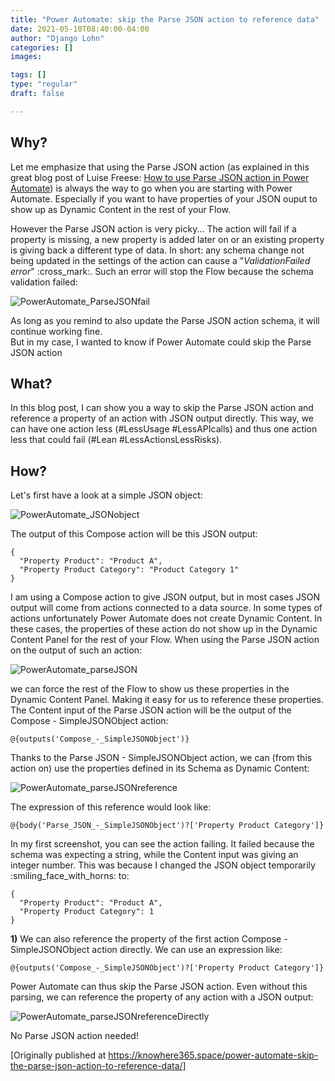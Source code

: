 ```yaml
---
title: "Power Automate: skip the Parse JSON action to reference data"
date: 2021-05-10T08:40:00-04:00
author: "Django Lohn"
categories: []
images:

tags: []
type: "regular"
draft: false

---
```


## Why?

Let me emphasize that using the Parse JSON action (as explained in this
great blog post of Luise Freese: [How to use Parse JSON action in Power
Automate](https://techcommunity.microsoft.com/t5/microsoft-365-pnp-blog/how-to-use-parse-json-action-in-power-automate/ba-p/2121861?WT))
is always the way to go when you are starting with Power Automate.
Especially if you want to have properties of your JSON ouput to show up
as Dynamic Content in the rest of your Flow.


However the Parse JSON action is very picky\... The action will fail if
a property is missing, a new property is added later on or an existing
property is giving back a different type of data. In short: any schema
change not being updated in the settings of the action can cause a
 \"*ValidationFailed error*\" :cross_mark:. Such an error
will stop the Flow because the schema validation failed:

![PowerAutomate_ParseJSONfail](https://techcommunity.microsoft.com/t5/image/serverpage/image-id/279338i323A98A1BF42BFF5/image-size/large?v=v2&px=999 "PowerAutomate_ParseJSONfail")


As long as you remind to also update the Parse JSON action schema, it
will continue working fine.\
But in my case, I wanted to know if Power Automate could skip the Parse
JSON action

## What? 


In this blog post, I can show you a way to skip the Parse JSON action
and reference a property of an action with JSON output directly. This
way, we can have one action less (#LessUsage #LessAPIcalls) and thus one
action less that could fail (#Lean #LessActionsLessRisks).

## How? 

Let\'s first have a look at a simple JSON object:

![PowerAutomate_JSONobject](https://techcommunity.microsoft.com/t5/image/serverpage/image-id/279339i9313C25EF739BD0E/image-size/large?v=v2&px=999 "PowerAutomate_JSONobject")



The output of this Compose action will be this JSON output:


``` wp-block-code
{
  "Property Product": "Product A",
  "Property Product Category": "Product Category 1"
}
```

I am using a Compose action to give JSON output, but in most cases JSON
output will come from actions connected to a data source. In some types
of actions unfortunately Power Automate does not create Dynamic Content.
In these cases, the properties of these action do not show up in the
Dynamic Content Panel for the rest of your Flow. When using the Parse
JSON action on the output of such an action:

![PowerAutomate_parseJSON](https://techcommunity.microsoft.com/t5/image/serverpage/image-id/279340iF22ACD84A9E2CF43/image-size/large?v=v2&px=999 "PowerAutomate_parseJSON")


we can force the rest of the Flow to show us these properties in the
Dynamic Content Panel. Making it easy for us to reference these
properties. The Content input of the Parse JSON action will be the
output of the Compose - SimpleJSONObject action:


``` wp-block-code
@{outputs('Compose_-_SimpleJSONObject')}
```


Thanks to the Parse JSON - SimpleJSONObject action, we can (from this
action on) use the properties defined in its Schema as Dynamic Content:

![PowerAutomate_parseJSONreference](https://techcommunity.microsoft.com/t5/image/serverpage/image-id/279341iF2487F45ACA049EE/image-size/large?v=v2&px=999 "PowerAutomate_parseJSONreference")

The expression of this reference would look like:

``` wp-block-code
@{body('Parse_JSON_-_SimpleJSONObject')?['Property Product Category']}
```


In my first screenshot, you can see the action failing. It failed
because the schema was expecting a string, while the Content input was
giving an integer number. This was because I changed the JSON object
temporarily :smiling_face_with_horns: to:


``` wp-block-code
{
  "Property Product": "Product A",
  "Property Product Category": 1
}
```


**1)** We can also reference the property of the first action Compose -
SimpleJSONObject action directly. We can use an expression like:


``` wp-block-code
@{outputs('Compose_-_SimpleJSONObject')?['Property Product Category']}
```

Power Automate can thus skip the Parse JSON action. Even without this
parsing, we can reference the property of any action with a JSON output:

![PowerAutomate_parseJSONreferenceDirectly](https://techcommunity.microsoft.com/t5/image/serverpage/image-id/279342iC4B3DB0A80608CEA/image-size/large?v=v2&px=999 "PowerAutomate_parseJSONreferenceDirectly")

No Parse JSON action needed!

[Originally published
at <https://knowhere365.space/power-automate-skip-the-parse-json-action-to-reference-data/>]
